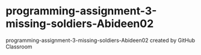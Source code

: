 # programming-assignment-3-missing-soldiers-Abideen02
programming-assignment-3-missing-soldiers-Abideen02 created by GitHub Classroom
